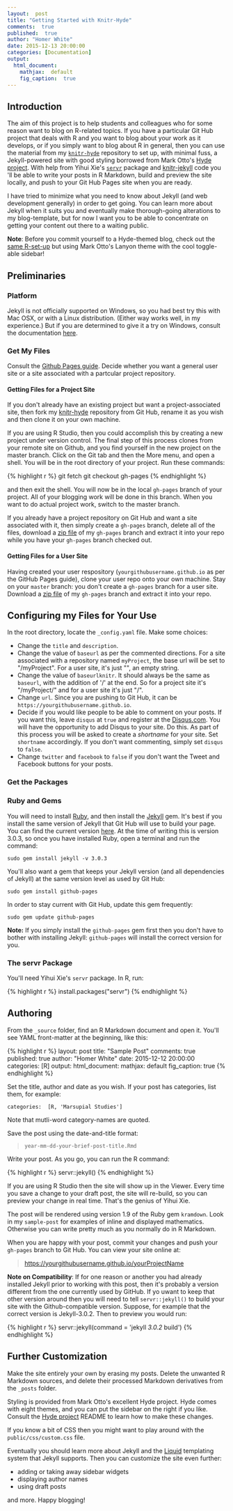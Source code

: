 ```yaml
---
layout:  post
title: "Getting Started with Knitr-Hyde"
comments:  true
published:  true
author: "Homer White"
date: 2015-12-13 20:00:00
categories: [Documentation]
output:
  html_document:
    mathjax:  default
    fig_caption:  true
---
```


## Introduction

The aim of this project is to help students and colleagues who for some reason want to blog on R-related topics.  If you have a particular Git Hub project that deals with R and you want to blog about your work as it develops, or if you simply want to blog about R in general, then you can use the material from my [`knitr-hyde`](https://github.com/homerhanumat/knitr-hyde) repository to set up, with minimal fuss, a Jekyll-powered site with good styling borrowed from Mark Otto's [Hyde project](https://github.com/poole/hyde).  With help from Yihui Xie's [`servr`](https://github.com/yihui/servr) package and [knitr-jekyll](https://github.com/yihui/knitr-jekyll) code you 'll be able to write your posts in R Markdown, build and preview the site locally, and push to your Git Hub Pages site when you are ready.

I have tried to minimize what you need to know about Jekyll (and web development generally) in order to get going.  You can learn more about Jekyll when it suits you and eventually make thorough-going alterations to my blog-template, but for now I want you to be able to concentrate on getting your content out there to a waiting public.

**Note**:  Before you commit yourself to a Hyde-themed blog, check out the [same R-set-up](https://homerhanumat.github.io/knitr-lanyon) but using Mark Otto's Lanyon theme with the cool toggle-able sidebar!

## Preliminaries

### Platform

Jekyll is not officially supported on Windows, so you had best try this with Mac OSX, or with a Linux distribution.  (Either way works well, in my experience.)  But if you are determined to give it a try on Windows, consult the documentation [here](http://jekyllrb.com/docs/windows/).

### Get My Files

Consult the [Github Pages guide](https://pages.github.com/).  Decide whether you want a general user site or a site associated with a partcular project repository.

#### Getting Files for a Project Site

If you don't already have an existing project but want a project-associated site, then fork my [knitr-hyde](https://github.com/homerhanumat/knitr-hyde) repository from Git Hub, rename it as you wish and then clone it on your own machine.

If you are using R Studio, then you could accomplish this by creating a new project under version control.  The final step of this process clones from your remote site on Github, and you find yourself in the new project on the master branch.  Click on the Git tab and then the More menu, and open a shell.  You will be in the root directory of your project.  Run these commands:


{% highlight r %}
git fetch
git checkout gh-pages
{% endhighlight %}

and then exit the shell.  You will now be in the local `gh-pages` branch of your project.  All of your blogging work will be done in this branch.  When you want to do actual project work, switch to the master branch.

If you already have a project repository on Git Hub and want a site associated with it, then simply create a `gh-pages` branch, delete all of the files, download a [zip file](https://github.com/homerhanumat/knitr-hyde/archive/gh-pages.zip) of my `gh-pages` branch and extract it into your repo while you have your `gh-pages` branch checked out.

#### Getting Files for a User Site

Having created your user respository (`yourgithubusername.github.io` as per the GitHub Pages guide), clone your user repo onto your own machine.  Stay on your `master` branch:  you don't create a `gh-pages` branch for a user site.  Download a [zip file](https://github.com/homerhanumat/knitr-hyde/archive/gh-pages.zip) of my `gh-pages` branch and extract it into your repo.

## Configuring my Files for Your Use

In the root directory, locate the `_config.yaml` file.  Make some choices:

* Change the `title` and `description`.
* Change the value of `baseurl` as per the commented directions.  For a site associated with a repository named `myProject`, the base url will be set to "/myProject".  For a user site, it's just "", an empty string.
* Change the value of `baseurlknitr`.  It should always be the same as `baseurl`, with the addition of '/' at the end.  So for a project site it's "/myProject/" and for a user site it's just "/".
* Change `url`.  Since you are pushing to Git Hub, it can be `https://yourgithubusername.github.io`.
* Decide if you would like people to be able to comment on your posts.  If you want this, leave `disqus` at `true` and register at the [Disqus.com](https://disqus.com/).  You will have the opportunity to add Disqus to your site.  Do this.  As part of this process you will be asked to create a *shortname* for your site.  Set `shortname` accordingly.  If you don't want commenting, simply set `disqus` to `false`.
* Change `twitter` and `facebook` to `false` if you don't want the Tweet and Facebook buttons for your posts.

### Get the Packages

### Ruby and Gems

You will need to install [Ruby](https://www.ruby-lang.org/en/downloads/), and then install the [Jekyll](http://jekyllrb.com/) gem.  It's best if you install the same version of Jekyll that Git Hub will use to build your page.  You can find the current version [here](https://pages.github.com/versions/).  At the time of writing this is version 3.0.3, so once you have installed Ruby, open a terminal and run the command:

```
sudo gem install jekyll -v 3.0.3
```

You'll also want a gem that keeps your Jekyll version (and all dependencies of Jekyll) at the same version level as used by Git Hub:

```
sudo gem install github-pages
```

In order to stay current with Git Hub, update this gem frequently:

```
sudo gem update github-pages
```

**Note:**  If you simply install the `github-pages` gem first then you don't have to bother with installing Jekyll:  `github-pages` will install the correct version for you.

### The servr Package

You'll need Yihui Xie's `servr` package.  In R, run:


{% highlight r %}
install.packages("servr")
{% endhighlight %}



## Authoring

From the `_source` folder, find an R Markdown document and open it.  You'll see YAML front-matter at the beginning, like this:


{% highlight r %}
layout:  post
title: "Sample Post"
comments:  true
published:  true
author: "Homer White"
date: 2015-12-12 20:00:00
categories: [R]
output:
  html_document:
    mathjax:  default
    fig_caption:  true
{% endhighlight %}

Set the title, author and date as you wish.  If your post has categories, list them, for example:

```
categories:  [R, 'Marsupial Studies']
```

Note that mutli-word category-names are quoted.

Save the post using the date-and-title format:

> `year-mm-dd-your-brief-post-title.Rmd`

Write your post.  As you go, you can run the R command:


{% highlight r %}
servr::jekyll()
{% endhighlight %}

If you are using R Studio then the site will show up in the Viewer.  Every time you save a change to your draft post, the site will re-build, so you can preview your change in real time.  That's the genius of Yihui Xie.

The post will be rendered using version 1.9 of the Ruby gem `kramdown`.  Look in my `sample-post` for examples of inline and displayed mathematics.  Otherwise you can write pretty much as you normally do in R Markdown.

When you are happy with your post, commit your changes and push your `gh-pages` branch to Git Hub.  You can view your site online at:

> https://yourgithubusername.github.io/yourProjectName

**Note on Compatibility**:  If for one reason or another you had already installed Jekyll prior to working with this post, then it's probably a version different from the one currently used by GitHub.  If yo uwant to keep that other version around then you will need to tell `servr::jekyll()` to build your site with the Github-compatible version.  Suppose, for example that the correct version is Jekyll-3.0.2.  Then to preview you would run:


{% highlight r %}
servr::jekyll(command = 'jekyll _3.0.2_ build')
{% endhighlight %}


## Further Customization

Make the site entirely your own by erasing my posts.  Delete the unwanted R Markdown sources, and delete their processed Markdown derivatives from the `_posts` folder.

Styling is provided from Mark Otto's excellent Hyde project.  Hyde comes with eight themes, and you can put the sidebar on the right if you like.  Consult the [Hyde project](https://github.com/poole/hyde) README to learn how to make these changes.

If you know a bit of CSS then you might want to play around with the  `public/css/custom.css` file.

Eventually you should learn more about Jekyll and the [Liquid](http://liquidmarkup.org/) templating system that Jekyll supports.  Then you can customize the site even further:

* adding or taking away sidebar widgets
* displaying author names
* using draft posts

and more.  Happy blogging!
